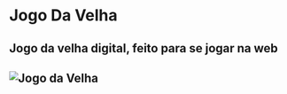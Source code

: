 # Jogo Da Velha

<h2>Jogo da velha digital, feito para se jogar na web<h2/>

![Jogo da Velha](https://user-images.githubusercontent.com/79441853/165362853-695f05d2-878b-47e6-8ddd-77695dfb123f.JPG)

